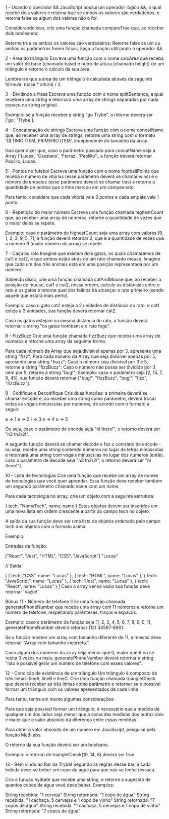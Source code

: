 1 - Usando o operador &&
JavaScript possui um operador lógico &&, o qual recebe dois valores e retorna true se ambos os valores são verdadeiros, e retorna false se algum dos valores não o for.

Considerando isso, crie uma função chamada compareTrue que, ao receber dois booleanos:

Retorne true se ambos os valores são verdadeiros;
Retorne false se um ou ambos os parâmetros forem falsos.
Faça a função utilizando o operador &&.

2 - Área do triângulo
Escreva uma função com o nome calcArea que receba um valor de base (chamado base) e outro de altura (chamado height) de um triângulo e retorne o cálculo da sua área.

Lembre-se que a área de um triângulo é calculada através da seguinte fórmula: (base * altura) / 2.

3 - Dividindo a frase
Escreva uma função com o nome splitSentence, a qual receberá uma string e retornará uma array de strings separadas por cada espaço na string original.

Exemplo: se a função receber a string "go Trybe", o retorno deverá ser ['go', 'Trybe'].

4 - Concatenação de strings
Escreva uma função com o nome concatName que, ao receber uma array de strings, retorne uma string com o formato 'ÚLTIMO ITEM, PRIMEIRO ITEM', independente do tamanho da array.

Isso quer dizer que, caso o parâmetro passado para concatName seja a Array ['Lucas', 'Cassiano', 'Ferraz', 'Paolillo'], a função deverá retornar Paolillo, Lucas.

5 - Pontos no futebol
Escreva uma função com o nome footballPoints que receba o número de vitórias (esse parâmetro deverá se chamar wins) e o número de empates (esse parâmetro deverá se chamar ties) e retorne a quantidade de pontos que o time marcou em um campeonato.

Para tanto, considere que cada vitória vale 3 pontos e cada empate vale 1 ponto.

6 - Repetição do maior número
Escreva uma função chamada highestCount que, ao receber uma array de números, retorne a quantidade de vezes que o maior deles se repete.

Exemplo: caso o parâmetro de highestCount seja uma array com valores [9, 1, 2, 3, 9, 5, 7], a função deverá retornar 2, que é a quantidade de vezes que o número 9 (maior número do array) se repete.

7 - Caça ao rato
Imagine que existem dois gatos, os quais chamaremos de cat1 e cat2, e que ambos estão atrás de um rato chamado mouse. Imagine que cada um dos três animais está em uma posição representada por um número.

Sabendo disso, crie uma função chamada catAndMouse que, ao receber a posição de mouse, cat1 e cat2, nessa ordem, calcule as distâncias entre o rato e os gatos e retorne qual dos felinos irá alcançar o rato primeiro (sendo aquele que estará mais perto).

Exemplo: caso o gato cat2 esteja a 2 unidades de distância do rato, e cat1 esteja a 3 unidades, sua função deverá retornar cat2.

Caso os gatos estejam na mesma distância do rato, a função deverá retornar a string "os gatos trombam e o rato foge".

8 - FizzBuzz
Crie uma função chamada fizzBuzz que receba uma array de números e retorne uma array da seguinte forma:

Para cada número da Array que seja divisível apenas por 3, apresente uma string "fizz";
Para cada número da Array que seja divisível apenas por 5, apresente uma string "buzz";
Caso o número seja divisível por 3 e 5, retorne a string "fizzBuzz";
Caso o número não possa ser dividido por 3 nem por 5, retorne a string "bug!";
Exemplo: caso o parâmetro seja [2, 15, 7, 9, 45], sua função deverá retornar ["bug!", "fizzBuzz", "bug!", "fizz", "fizzBuzz"].

9 - Codifique e Decodifique
Crie duas funções: a primeira deverá se chamar encode e, ao receber uma string como parâmetro, deverá trocar todas as vogais minúsculas por números, de acordo com o formato a seguir:

a -> 1
e -> 2
i -> 3
o -> 4
u -> 5

Ou seja, caso o parâmetro de encode seja "hi there!", o retorno deverá ser "h3 th2r2!".

A segunda função deverá se chamar decode e faz o contrário de encode - ou seja, recebe uma string contendo números no lugar de letras minúsculas e retornará uma string com vogais minúsculas no lugar dos números (então, caso o parâmetro de decode seja "h3 th2r2!", o retorno deverá ser "hi there!").

10 - Lista de tecnologias
Crie uma função que recebe um array de nomes de tecnologias que você quer aprender. Essa função deve receber também um segundo parâmetro chamado name com um nome.

Para cada tecnologia no array, crie um objeto com a seguinte estrutura:

{
  tech: "NomeTech",
  name: name
}
Estes objetos devem ser inseridos em uma nova lista em ordem crescente a partir do campo tech no objeto.

A saída da sua função deve ser uma lista de objetos ordenada pelo campo tech dos objetos com o formato acima.

Exemplo:

Entradas da função:

["React", "Jest", "HTML", "CSS", "JavaScript"]
"Lucas"

// Saída:

[
  {
    tech: "CSS",
    name: "Lucas"
  },
  {
    tech: "HTML",
    name: "Lucas"
  },
  {
    tech: "JavaScript",
    name: "Lucas"
  },
  {
    tech: "Jest",
    name: "Lucas"
  },
  {
    tech: "React",
    name: "Lucas"
  }
]
Caso o array venha vazio sua função deve retornar 'Vazio!'

Bônus
11 - Número de telefone
Crie uma função chamada generatePhoneNumber que receba uma array com 11 números e retorne um número de telefone, respeitando parênteses, traços e espaços.

Exemplo: caso o parâmetro da função seja [1, 2, 3, 4, 5, 6, 7, 8, 9, 0, 1], generatePhoneNumber deverá retornar (12) 34567-8901.

Se a função receber um array com tamanho diferente de 11, a mesma deve retornar "Array com tamanho incorreto.".

Caso algum dos números da array seja menor que 0, maior que 9 ou se repita 3 vezes ou mais, generatePhoneNumber deverá retornar a string "não é possível gerar um número de telefone com esses valores".

12 - Condição de existência de um triângulo
Um triângulo é composto de três linhas: lineA, lineB e lineC. Crie uma função chamada triangleCheck que deverá receber as três linhas como parâmetro e retornar se é possível formar um triângulo com os valores apresentados de cada linha

Para tanto, tenha em mente algumas considerações:

Para que seja possível formar um triângulo, é necessário que a medida de qualquer um dos lados seja menor que a soma das medidas dos outros dois e maior que o valor absoluto da diferença entre essas medidas.

Para obter o valor absoluto de um número em JavaScript, pesquise pela função Math.abs.

O retorno da sua função deverá ser um booleano.

Exemplo: o retorno de triangleCheck(10, 14, 8) deverá ser true.

13 - Bem vindo ao Bar da Trybe!
Segundo as regras desse bar, a cada bebida deve-se beber um copo de água para que não se tenha ressaca.

Crie a função hydrate que recebe uma string, e retorne a sugestão de quantos copos de água você deve beber. Exemplos:

String recebida:
  "1 cerveja"
String retornada:
  "1 copo de água"
String recebida:
  "1 cachaça, 5 cervejas e 1 copo de vinho"
String retornada:
  "7 copos de água"
String recebida:
  "1 cachaça, 5 cervejas e 1 copo de vinho"
String retornada:
  "7 copos de água"
